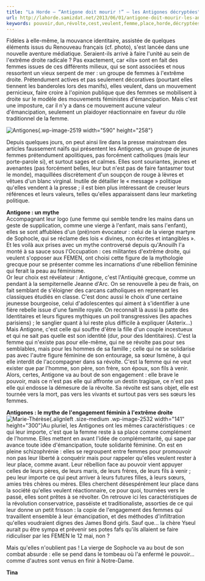 ```yaml
---
title: "La Horde – “Antigone doit mourir !” – les Antigones décryptées"
url: http://lahorde.samizdat.net/2013/06/01/antigone-doit-mourir-les-antigones-decryptees/
keywords: pouvoir,dun,révolte,cest,veulent,femme,place,horde,décryptées,antigones,mourir,antigone,vierge,femmes,faire
---
```

Fidèles à elle-même, la mouvance identitaire, assistée de quelques éléments issus du Renouveau français (cf. photo), s'est lancée dans une nouvelle aventure médiatique. Seraient-ils arrivé à faire l'unité au sein de l'extrême droite radicale ? Pas exactement, car «ils» sont en fait des femmes issues de ces différents milieux, qui se sont associées et nous ressortent un vieux serpent de mer : un groupe de femmes à l'extrême droite. Prétendument actives et pas seulement décoratives (pourtant elles tiennent les banderoles lors des manifs), elles veulent, dans un mouvement pernicieux, faire croire à l'opinion publique que des femmes se mobilisent à droite sur le modèle des mouvements féministes d'émancipation. Mais c'est une imposture, car il n'y a dans ce mouvement aucune valeur d'émancipation, seulement un plaidoyer réactionnaire en faveur du rôle traditionnel de la femme.

![Antigones](http://lahorde.samizdat.net/wp-content/uploads/2013/06/Antigones-1024x449.jpg){.wp-image-2519 width="590" height="258"}

Depuis quelques jours, on peut ainsi lire dans la presse mainstream des articles faussement naïfs qui présentent les Antigones, un groupe de jeunes femmes prétendument apolitiques, pas forcément catholiques (mais leur porte-parole si), et surtout sages et calmes. Elles sont souriantes, jeunes et avenantes (pas forcément belles, leur but n'est pas de faire fantasmer tout le monde), maquillées discrètement d'un soupçon de rouge à lèvres et vêtues d'un blanc virginal. Inutile de détailler le « message » politique qu'elles vendent à la presse ; il est bien plus intéressant de creuser leurs références et leurs valeurs, telles qu'elles apparaissent dans leur marketing politique.

**Antigone : un mythe**\
Accompagnant leur logo (une femme qui semble tendre les mains dans un geste de supplication, comme une vierge à l'enfant, mais sans l'enfant), elles se sont affublées d'un (pré)nom évocateur : celui de la vierge martyre de Sophocle, qui se réclame des lois « divines, non écrites et intangibles ». Et les voilà aux prises avec un mythe controversé depuis qu'Anouilh l'a monté à sa sauce sous l'Occupation : ces militantes d'extrême droite, qui veulent s'opposer aux FEMEN, ont choisi cette figure de la mythologie grecque pour se présenter comme les incarnations d'une rébellion féminine qui ferait la peau au féminisme.\
Or leur choix est révélateur : Antigone, c'est l'Antiquité grecque, comme un pendant à la sempiternelle Jeanne d'Arc. On se renouvelle à peu de frais, on fait semblant de s'éloigner des carcans catholiques en reprenant les classiques étudiés en classe. C'est donc aussi le choix d'une certaine jeunesse bourgeoise, celui d'adolescentes qui aiment à s'identifier à une fière rebelle issue d'une famille royale. On reconnaît là aussi la patte des Identitaires et leurs figures mythiques un poil transgressives (les apaches parisiens) ; le sanglier quant à lui reste plus difficile à expliquer (Asterix...)\
Mais Antigone, c'est celle qui souffre d'être la fille d'un couple incestueux et qui ne sait pas quelle est son identité (dur, pour des Identitaires). C'est la femme qui n'existe pas pour elle-même, qui ne se révolte pas pour ses semblables, mais pour les hommes de sa famille ; celle qui ne se solidarise pas avec l'autre figure féminine de son entourage, sa sœur Ismène, à qui elle interdit de l'accompagner dans sa révolte. C'est la femme qui ne veut exister que par l'homme, son père, son frère, son époux, son fils à venir.\
Alors, certes, Antigone va au bout de son engagement : elle brave le pouvoir, mais ce n'est pas elle qui affronte un destin tragique, ce n'est pas elle qui endosse la démesure de la révolte. Sa révolte est sans objet, elle est tournée vers la mort, pas vers les vivants et surtout pas vers ses sœurs les femmes.

**Antigones : le mythe de l'engagement féminin à l'extrême droite**\
![Marie-Thérèse](http://lahorde.samizdat.net/wp-content/uploads/2013/06/Marie-Th%C3%A9r%C3%A8se-141x300.jpg){.alignleft .size-medium .wp-image-2532 width="141" height="300"}Au pluriel, les Antigones ont les mêmes caractéristiques : ce qui leur importe, c'est que la femme reste à sa place comme complément de l'homme. Elles mettent en avant l'idée de complémentarité, qui sape par avance toute idée d'émancipation, toute solidarité féminine. On est en pleine schizophrénie : elles se regroupent entre femmes pour promouvoir non pas leur liberté à conquérir mais pour rappeler qu'elles veulent rester à leur place, comme avant. Leur rébellion face au pouvoir vient appuyer celles de leurs pères, de leurs maris, de leurs frères, de leurs fils à venir ; peu leur importe ce qui peut arriver à leurs futures filles, à leurs sœurs, amies très chères ou mères. Elles cherchent désespérément leur place dans la société qu'elles veulent réactionnaire, ce pour quoi, tournées vers le passé, elles sont prêtes à se révolter. On retrouve ici les caractéristiques de la révolution conservatrice, passéiste et traditionaliste, assorties de ce qui leur donne un petit frisson : la copie de l'engagement des femmes qui travaillent ensemble à leur émancipation, et des méthodes d'infiltration qu'elles voudraient dignes des James Bond girls. Sauf que... la chère Yseul aurait pu être sympa et prévenir ses potes fafs qu'ils allaient se faire ridiculiser par les FEMEN le 12 mai, non ?

Mais qu'elles n'oublient pas ! La vierge de Sophocle va au bout de son combat absurde : elle se pend dans le tombeau où l'a enfermé le pouvoir... comme d'autres sont venus en finir à Notre-Dame.

**Tina**
